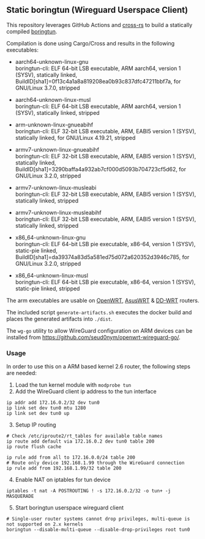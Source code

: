 ## Static boringtun (Wireguard Userspace Client) ##

This repository leverages GitHub Actions and [cross-rs](https://github.com/cross-rs/cross) to build a statically compiled [boringtun](https://github.com/cloudflare/boringtun).

Compilation is done using Cargo/Cross and results in the following executables:

- aarch64-unknown-linux-gnu  
boringtun-cli: ELF 64-bit LSB executable, ARM aarch64, version 1 (SYSV), statically linked, BuildID[sha1]=0f13c4a1a8a819208ea0b93c837dfc47211bbf7a, for GNU/Linux 3.7.0, stripped

- aarch64-unknown-linux-musl  
boringtun-cli: ELF 64-bit LSB executable, ARM aarch64, version 1 (SYSV), statically linked, stripped

- arm-unknown-linux-gnueabihf  
boringtun-cli: ELF 32-bit LSB executable, ARM, EABI5 version 1 (SYSV), statically linked, for GNU/Linux 4.19.21, stripped

- armv7-unknown-linux-gnueabihf  
boringtun-cli: ELF 32-bit LSB executable, ARM, EABI5 version 1 (SYSV), statically linked, BuildID[sha1]=3290baffa4a932ab7cf000d5093b704723cf5d62, for GNU/Linux 3.2.0, stripped

- armv7-unknown-linux-musleabi  
boringtun-cli: ELF 32-bit LSB executable, ARM, EABI5 version 1 (SYSV), statically linked, stripped

- armv7-unknown-linux-musleabihf  
boringtun-cli: ELF 32-bit LSB executable, ARM, EABI5 version 1 (SYSV), statically linked, stripped

- x86_64-unknown-linux-gnu  
boringtun-cli: ELF 64-bit LSB pie executable, x86-64, version 1 (SYSV), static-pie linked, BuildID[sha1]=da39374a83d5a581ed75d072a620352d3946c785, for GNU/Linux 3.2.0, stripped

- x86_64-unknown-linux-musl  
boringtun-cli: ELF 64-bit LSB pie executable, x86-64, version 1 (SYSV), static-pie linked, stripped

The arm executables are usable on [OpenWRT](https://openwrt.org/), [AsusWRT](https://www.asuswrt-merlin.net/) & [DD-WRT](https://dd-wrt.com/) routers.

The included script `generate-artifacts.sh` executes the docker build and places the generated artifacts into `./dist`.

The `wg-go` utility to allow WireGuard configuration on ARM devices can be installed from https://github.com/seud0nym/openwrt-wireguard-go/.

### Usage ###

In order to use this on a ARM based kernel 2.6 router, the following steps are needed:

   1. Load the tun kernel module with `modprobe tun`
   2. Add the WireGuard client ip address to the tun interface  

    ip addr add 172.16.0.2/32 dev tun0
    ip link set dev tun0 mtu 1280
    ip link set dev tun0 up

   3. Setup IP routing

    # Check /etc/iproute2/rt_tables for available table names
    ip route add default via 172.16.0.2 dev tun0 table 200
    ip route flush cache

    ip rule add from all to 172.16.0.0/24 table 200
    # Route only device 192.168.1.99 through the WireGuard connection
    ip rule add from 192.168.1.99/32 table 200

   4. Enable NAT on iptables for tun device

    iptables -t nat -A POSTROUTING ! -s 172.16.0.2/32 -o tun+ -j MASQUERADE

   5. Start boringtun userspace wireguard client

    # Single-user router systems cannot drop privileges, multi-queue is not supported on 2.x kernels
    boringtun --disable-multi-queue --disable-drop-privileges root tun0
